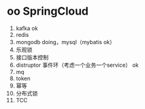# oo SpringCloud  

1. kafka ok
2. redis
3. mongodb doing，mysql（mybatis ok）
4. 乐观锁
5. 接口版本控制
6. distruptor 事件环（考虑一个业务一个service） ok
7. mq
8. token
9. 幂等 
10. 分布式锁
11. TCC